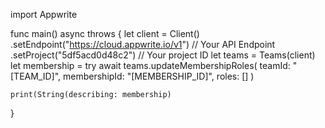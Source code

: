 import Appwrite

func main() async throws {
    let client = Client()
      .setEndpoint("https://cloud.appwrite.io/v1") // Your API Endpoint
      .setProject("5df5acd0d48c2") // Your project ID
    let teams = Teams(client)
    let membership = try await teams.updateMembershipRoles(
        teamId: "[TEAM_ID]",
        membershipId: "[MEMBERSHIP_ID]",
        roles: []
    )

    print(String(describing: membership)
}
